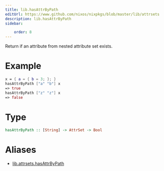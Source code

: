 ```yaml
---
title: lib.hasAttrByPath
editUrl: https://www.github.com/nixos/nixpkgs/blob/master/lib/attrsets.nix#L71C5
description: lib.hasAttrByPath
sidebar:

    order: 8
---
```


Return if an attribute from nested attribute set exists.

# Example

```nix
x = { a = { b = 3; }; }
hasAttrByPath ["a" "b"] x
=> true
hasAttrByPath ["z" "z"] x
=> false
```

# Type

```haskell
hasAttrByPath :: [String] -> AttrSet -> Bool
```


# Aliases

- [lib.attrsets.hasAttrByPath](/nix-doc-comments/reference/lib/attrsets/lib-attrsets-hasAttrByPath)


